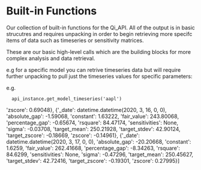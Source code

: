 # Built-in Functions

Our collection of built-in functions for the Qi_API. All of the output is in basic strucutres and requires unpacking in order to begin retrieving more specifc items of data such as timeseries or sensitivity matrices. 

These are our basic high-level calls which are the building blocks for more complex analysis and data retrieval.


e.g for a specific model you can retrive timeseries data but will require further unpacking to pull just the timeseries values for specific parameters:


e.g. 

      api_instance.get_model_timeseries('aapl')

  'zscore': 0.69048}, {'_date': datetime.datetime(2020, 3, 16, 0, 0),
  'absolute_gap': -1.59068,
  'constant': 1.63222,
  'fair_value': 243.80068,
  'percentage_gap': -0.65674,
  'rsquare': 84.47174,
  'sensitivities': None,
  'sigma': -0.03708,
  'target_mean': 250.21928,
  'target_stdev': 42.90124,
  'target_zscore': -0.18669,
  'zscore': -0.14961}, {'_date': datetime.datetime(2020, 3, 17, 0, 0),
  'absolute_gap': -20.20668,
  'constant': 1.6259,
  'fair_value': 262.41668,
  'percentage_gap': -8.34263,
  'rsquare': 84.6299,
  'sensitivities': None,
  'sigma': -0.47296,
  'target_mean': 250.45627,
  'target_stdev': 42.72416,
  'target_zscore': -0.19301,
  'zscore': 0.27995}]

